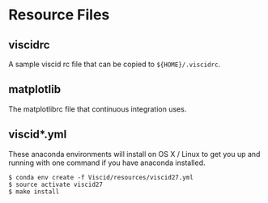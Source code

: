 # Resource Files

## viscidrc

A sample viscid rc file that can be copied to `${HOME}/.viscidrc`.

## matplotlib

The matplotlibrc file that continuous integration uses.

## viscid*.yml

These anaconda environments will install on OS X / Linux to get you up and
running with one command if you have anaconda installed.

    $ conda env create -f Viscid/resources/viscid27.yml
    $ source activate viscid27
    $ make install
